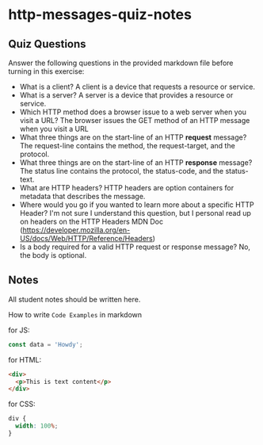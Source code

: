 # http-messages-quiz-notes

## Quiz Questions

Answer the following questions in the provided markdown file before turning in this exercise:

- What is a client?
  A client is a device that requests a resource or service.
- What is a server?
  A server is a device that provides a resource or service.
- Which HTTP method does a browser issue to a web server when you visit a URL?
  The browser issues the GET method of an HTTP message when you visit a URL
- What three things are on the start-line of an HTTP **request** message?
  The request-line contains the method, the request-target, and the protocol.
- What three things are on the start-line of an HTTP **response** message?
  The status line contains the protocol, the status-code, and the status-text.
- What are HTTP headers?
  HTTP headers are option containers for metadata that describes the message.
- Where would you go if you wanted to learn more about a specific HTTP Header?
  I'm not sure I understand this question, but I personal read up on headers on the HTTP Headers MDN Doc (https://developer.mozilla.org/en-US/docs/Web/HTTP/Reference/Headers)
- Is a body required for a valid HTTP request or response message?
  No, the body is optional.

## Notes

All student notes should be written here.

How to write `Code Examples` in markdown

for JS:

```javascript
const data = 'Howdy';
```

for HTML:

```html
<div>
  <p>This is text content</p>
</div>
```

for CSS:

```css
div {
  width: 100%;
}
```
